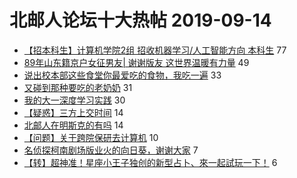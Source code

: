 # 北邮人论坛十大热帖 2019-09-14

- [【招本科生】计算机学院2组 招收机器学习/人工智能方向 本科生](https://bbs.byr.cn/article/StudyShare/192974) 77
- [89年山东籍京户女征男友| 谢谢版友 这世界温暖有力量](https://bbs.byr.cn/article/Friends/1936907) 49
- [说出校本部这些食堂你最爱吃的食物，我吃一遍](https://bbs.byr.cn/article/Food/504055) 33
- [又碰到那种要吃的老奶奶](https://bbs.byr.cn/article/Talking/6147964) 31
- [我的大一深度学习实践](https://bbs.byr.cn/article/Innovation/7621) 30
- [【疑惑】三方上交时间](https://bbs.byr.cn/article/Job/2047327) 14
- [北邮人在明斯克的有吗](https://bbs.byr.cn/article/GoAbroad/366528) 14
- [【问题】关于跨院保研去计算机](https://bbs.byr.cn/article/AimGraduate/1174306) 10
- [名侦探柯南剧场版业火的向日葵，谢谢大家](https://bbs.byr.cn/article/Comic/630528) 7
- [【转】超神准！星座小王子独创的新型占卜、來一起試玩一下！](https://bbs.byr.cn/article/Constellations/326533) 6


